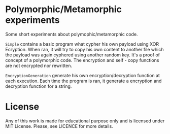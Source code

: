 # Polymorphic/Metamorphic experiments
Some short experiments about polymophic/metamorphic code.

`Simple` contains a basic program what cypher his own payload using XOR Ecryption.
When ran, it will try to copy his own content to another file which the payload 
was again cyphered using another random key. It's a proof of concept of a polymorphic
code. The encryption and self - copy functions are not encrypted nor rewritten.

`EncryptionGeneration` generate his own encryption/decryption function at each execution.
Each time the program is ran, it generate a encryption and decryption function for a string.

# License
Any of this work is made for educational purpose only and is licensed under MIT License. Please, see LICENCE for more details.
